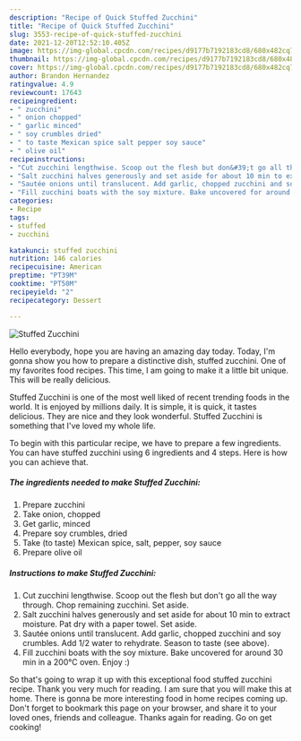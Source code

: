 ```yaml
---
description: "Recipe of Quick Stuffed Zucchini"
title: "Recipe of Quick Stuffed Zucchini"
slug: 3553-recipe-of-quick-stuffed-zucchini
date: 2021-12-20T12:52:10.405Z
image: https://img-global.cpcdn.com/recipes/d9177b7192183cd8/680x482cq70/stuffed-zucchini-recipe-main-photo.jpg
thumbnail: https://img-global.cpcdn.com/recipes/d9177b7192183cd8/680x482cq70/stuffed-zucchini-recipe-main-photo.jpg
cover: https://img-global.cpcdn.com/recipes/d9177b7192183cd8/680x482cq70/stuffed-zucchini-recipe-main-photo.jpg
author: Brandon Hernandez
ratingvalue: 4.9
reviewcount: 17643
recipeingredient:
- " zucchini"
- " onion chopped"
- " garlic minced"
- " soy crumbles dried"
- " to taste Mexican spice salt pepper soy sauce"
- " olive oil"
recipeinstructions:
- "Cut zucchini lengthwise. Scoop out the flesh but don&#39;t go all the way through. Chop remaining zucchini. Set aside."
- "Salt zucchini halves generously and set aside for about 10 min to extract moisture. Pat dry with a paper towel. Set aside."
- "Sautée onions until translucent. Add garlic, chopped zucchini and soy crumbles. Add 1/2 water to rehydrate. Season to taste (see above)."
- "Fill zucchini boats with the soy mixture. Bake uncovered for around 30 min in a 200°C oven. Enjoy :)"
categories:
- Recipe
tags:
- stuffed
- zucchini

katakunci: stuffed zucchini 
nutrition: 146 calories
recipecuisine: American
preptime: "PT39M"
cooktime: "PT50M"
recipeyield: "2"
recipecategory: Dessert

---
```



![Stuffed Zucchini](https://img-global.cpcdn.com/recipes/d9177b7192183cd8/680x482cq70/stuffed-zucchini-recipe-main-photo.jpg)

Hello everybody, hope you are having an amazing day today. Today, I'm gonna show you how to prepare a distinctive dish, stuffed zucchini. One of my favorites food recipes. This time, I am going to make it a little bit unique. This will be really delicious.

Stuffed Zucchini is one of the most well liked of recent trending foods in the world. It is enjoyed by millions daily. It is simple, it is quick, it tastes delicious. They are nice and they look wonderful. Stuffed Zucchini is something that I've loved my whole life.




To begin with this particular recipe, we have to prepare a few ingredients. You can have stuffed zucchini using 6 ingredients and 4 steps. Here is how you can achieve that.

<!--inarticleads1-->

##### The ingredients needed to make Stuffed Zucchini:

1. Prepare  zucchini
1. Take  onion, chopped
1. Get  garlic, minced
1. Prepare  soy crumbles, dried
1. Take  (to taste) Mexican spice, salt, pepper, soy sauce
1. Prepare  olive oil




<!--inarticleads2-->

##### Instructions to make Stuffed Zucchini:

1. Cut zucchini lengthwise. Scoop out the flesh but don&#39;t go all the way through. Chop remaining zucchini. Set aside.
1. Salt zucchini halves generously and set aside for about 10 min to extract moisture. Pat dry with a paper towel. Set aside.
1. Sautée onions until translucent. Add garlic, chopped zucchini and soy crumbles. Add 1/2 water to rehydrate. Season to taste (see above).
1. Fill zucchini boats with the soy mixture. Bake uncovered for around 30 min in a 200°C oven. Enjoy :)




So that's going to wrap it up with this exceptional food stuffed zucchini recipe. Thank you very much for reading. I am sure that you will make this at home. There is gonna be more interesting food in home recipes coming up. Don't forget to bookmark this page on your browser, and share it to your loved ones, friends and colleague. Thanks again for reading. Go on get cooking!

